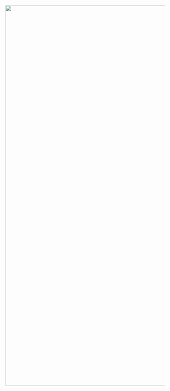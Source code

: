 <img width="1200" align="center" src="https://heyturkiye204.github.io/heyturkiye204/cdn/bok.jpg" />
